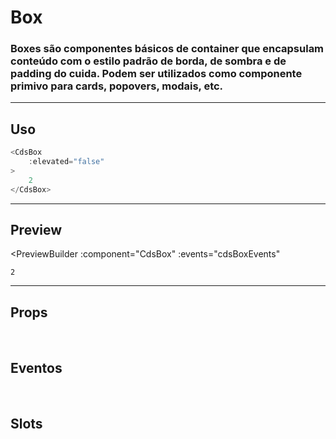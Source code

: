 # Box

### Boxes são componentes básicos de container que encapsulam conteúdo com o estilo padrão de borda, de sombra e de padding do cuida. Podem ser utilizados como componente primivo para cards, popovers, modais, etc.

---

## Uso

```js
<CdsBox
	:elevated="false"
>
	2
</CdsBox>
```

---

## Preview

<PreviewBuilder
	:component="CdsBox"
	:events="cdsBoxEvents"
>
	2
</PreviewBuilder>

---

## Props

<APITable
	name="Box"
	section="props"
/>
<br />

## Eventos

<APITable
	name="Box"
	section="events"
/>
<br />

## Slots

<APITable
	name="Box"
	section="slots"
/>


<script setup>
import CdsBox from '@/components/Box.vue';

const cdsBoxEvents = [
	'boxClick'
];
</script>
